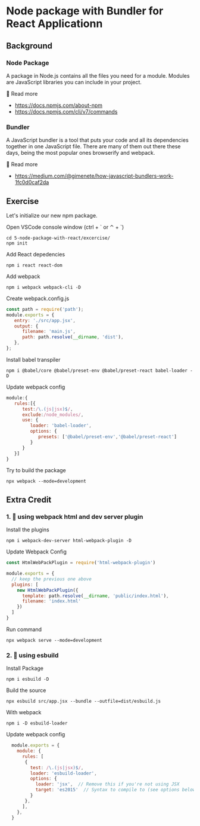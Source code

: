 # Node package with Bundler for React Applicationn

## Background

### Node Package

A package in Node.js contains all the files you need for a module. Modules are JavaScript libraries you can include in your project.

📜 Read more

- https://docs.npmjs.com/about-npm
- https://docs.npmjs.com/cli/v7/commands

### Bundler

A JavaScript bundler is a tool that puts your code and all its dependencies together in one JavaScript file. There are many of them out there these days, being the most popular ones browserify and webpack.

📜 Read more

- https://medium.com/@gimenete/how-javascript-bundlers-work-1fc0d0caf2da

## Exercise

Let's initialize our new npm package.

Open VSCode console window (ctrl + \` or ⌃ + \`)

```shell
cd 5-node-package-with-react/excercise/
npm init
```

Add React depedencies

```shell
npm i react react-dom
```

Add webpack

```shell
npm i webpack webpack-cli -D
```

Create webpack.config.js

```Javascript
const path = require('path');
module.exports = {
   entry: './src/app.jsx',
   output: {
      filename: 'main.js',
      path: path.resolve(__dirname, 'dist'),
   },
};
```

Install babel transpiler

```shell
npm i @babel/core @babel/preset-env @babel/preset-react babel-loader -D
```

Update webpack config

```javascript
module:{
   rules:[{
      test:/\.(js|jsx)$/,
      exclude:/node_modules/,
      use: {
         loader: 'babel-loader',
         options: {
            presets: ['@babel/preset-env','@babel/preset-react']
         }
      }
   }]
}
```

Try to build the package

```shell
npx webpack --mode=development
```

## Extra Credit

### 1. 💯 using webpack html and dev server plugin

Install the plugins

```shell
npm i webpack-dev-server html-webpack-plugin -D
```

Update Webpack Config

```javascript
const HtmlWebPackPlugin = require('html-webpack-plugin')

module.exports = {
  // keep the previous one above
  plugins: [
    new HtmlWebPackPlugin({
      template: path.resolve(__dirname, 'public/index.html'),
      filename: 'index.html'
    })
  ]
}
```

Run command

```shell
npx webpack serve --mode=development
```

### 2. 💯 using esbuild

Install Package

```shell
npm i esbuild -D
```

Build the source

```shell
npx esbuild src/app.jsx --bundle --outfile=dist/esbuild.js
```

With webpack

```shell
npm i -D esbuild-loader
```

Update webpack config

```javascript
  module.exports = {
    module: {
      rules: [
       {
         test: /\.(js|jsx)$/,
         loader: 'esbuild-loader',
         options: {
           loader: 'jsx',  // Remove this if you're not using JSX
           target: 'es2015'  // Syntax to compile to (see options below for possible values)
         }
       },
      ],
    },
  }
```

